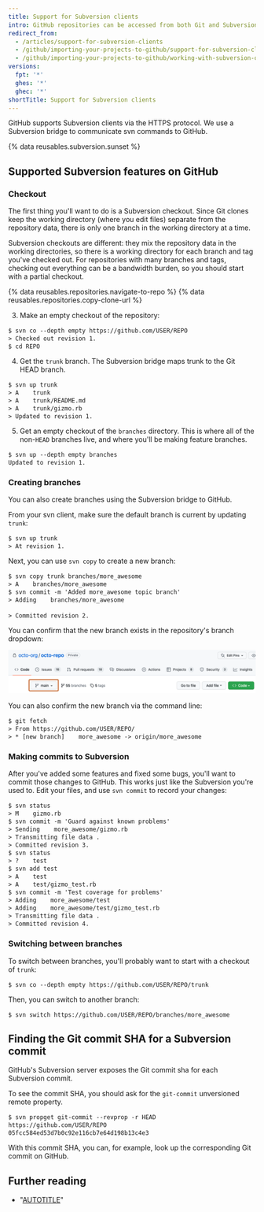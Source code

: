 ```yaml
---
title: Support for Subversion clients
intro: GitHub repositories can be accessed from both Git and Subversion (SVN) clients. This article covers using a Subversion client on GitHub and some common problems that you might run into.
redirect_from:
  - /articles/support-for-subversion-clients
  - /github/importing-your-projects-to-github/support-for-subversion-clients
  - /github/importing-your-projects-to-github/working-with-subversion-on-github/support-for-subversion-clients
versions:
  fpt: '*'
  ghes: '*'
  ghec: '*'
shortTitle: Support for Subversion clients
---
```

GitHub supports Subversion clients via the HTTPS protocol. We use a Subversion bridge to communicate svn commands to GitHub.

{% data reusables.subversion.sunset %}

## Supported Subversion features on GitHub

### Checkout

The first thing you'll want to do is a Subversion checkout.  Since Git clones keep the working directory (where you edit files) separate from the repository data, there is only one branch in the working directory at a time.

Subversion checkouts are different: they mix the repository data in the working directories, so there is a working directory for each branch and tag you've checked out.  For repositories with many branches and tags, checking out everything can be a bandwidth burden, so you should start with a partial checkout.

{% data reusables.repositories.navigate-to-repo %}
{% data reusables.repositories.copy-clone-url %}

3. Make an empty checkout of the repository:
  ```shell
  $ svn co --depth empty https://github.com/USER/REPO
  > Checked out revision 1.
  $ cd REPO
  ```

4. Get the `trunk` branch. The Subversion bridge maps trunk to the Git HEAD branch.
  ```shell
  $ svn up trunk
  > A    trunk
  > A    trunk/README.md
  > A    trunk/gizmo.rb
  > Updated to revision 1.
  ```

5. Get an empty checkout of the `branches` directory.  This is where all of the non-`HEAD` branches live, and where you'll be making feature branches.
  ```shell
  $ svn up --depth empty branches
  Updated to revision 1.
  ```

### Creating branches

You can also create branches using the Subversion bridge to GitHub.

From your svn client, make sure the default branch is current by updating `trunk`:
```shell
$ svn up trunk
> At revision 1.
```

Next, you can use `svn copy` to create a new branch:
```shell
$ svn copy trunk branches/more_awesome
> A    branches/more_awesome
$ svn commit -m 'Added more_awesome topic branch'
> Adding    branches/more_awesome

> Committed revision 2.
```

You can confirm that the new branch exists in the repository's branch dropdown:

![Screenshot of the repository page. A dropdown menu, labeled with a branch icon and "main", is highlighted with an orange outline.](/assets/images/help/branches/branch-selection-dropdown.png)

You can also confirm the new branch via the command line:

```shell
$ git fetch
> From https://github.com/USER/REPO/
> * [new branch]    more_awesome -> origin/more_awesome
```

### Making commits to Subversion

After you've added some features and fixed some bugs, you'll want to commit those
changes to GitHub. This works just like the Subversion you're used to. Edit your files, and use `svn commit` to record your changes:

```shell
$ svn status
> M    gizmo.rb
$ svn commit -m 'Guard against known problems'
> Sending    more_awesome/gizmo.rb
> Transmitting file data .
> Committed revision 3.
$ svn status
> ?    test
$ svn add test
> A    test
> A    test/gizmo_test.rb
$ svn commit -m 'Test coverage for problems'
> Adding    more_awesome/test
> Adding    more_awesome/test/gizmo_test.rb
> Transmitting file data .
> Committed revision 4.
```

### Switching between branches

To switch between branches, you'll probably want to start with a checkout of `trunk`:

```shell
$ svn co --depth empty https://github.com/USER/REPO/trunk
```

Then, you can switch to another branch:

```shell
$ svn switch https://github.com/USER/REPO/branches/more_awesome
```

## Finding the Git commit SHA for a Subversion commit

GitHub's Subversion server exposes the Git commit sha for each Subversion commit.

To see the commit SHA, you should ask for the `git-commit` unversioned remote property.

```shell
$ svn propget git-commit --revprop -r HEAD https://github.com/USER/REPO
05fcc584ed53d7b0c92e116cb7e64d198b13c4e3
```

With this commit SHA, you can, for example, look up the corresponding Git commit on GitHub.

## Further reading

* "[AUTOTITLE](/get-started/importing-your-projects-to-github/working-with-subversion-on-github/subversion-properties-supported-by-github)"
